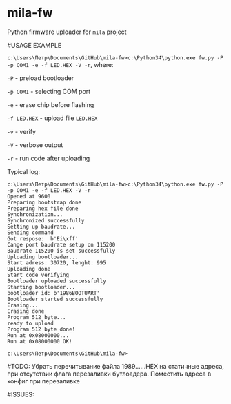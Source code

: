 # mila-fw
Python firmware uploader for `mila` project

#USAGE EXAMPLE

`c:\Users\Петр\Documents\GitHub\mila-fw>c:\Python34\python.exe fw.py -P -p COM1 -e -f LED.HEX -V -r`, where:

`-P` - preload bootloader

`-p COM1` - selecting COM port

`-e` - erase chip before flashing

`-f LED.HEX` - upload file `LED.HEX`

`-v` - verify

`-V` - verbose output

`-r` - run code after uploading


Typical log:

```
c:\Users\Петр\Documents\GitHub\mila-fw>c:\Python34\python.exe fw.py -P -p COM1 -e -f LED.HEX -V -r
Opened at 9600
Preparing bootstrap done
Preparing hex file done
Synchronization...
Synchronized successfully
Setting up baudrate...
Sending command
Got respose:  b'Ei\xff'
Cange port baudrate setup on 115200
Baudrate 115200 is set successfully
Uploading bootloader...
Start adress: 30720, lenght: 995
Uploading done
Start code verifying
Bootloader uploaded successfully
Starting bootloader...
bootloader id: b'1986BOOTUART'
Bootloader started successfully
Erasing...
Erasing done
Program 512 byte...
ready to upload
Program 512 byte done!
Run at 0x08000000...
Run at 0x08000000 OK!

c:\Users\Петр\Documents\GitHub\mila-fw>
```


#TODO:
Убрать перечитывание файла 1989......HEX на статичные адреса, при отсутствии флага перезаливки бутлоадера. Поместить адреса в конфиг при перезаливке


#ISSUES:

